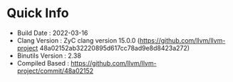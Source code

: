 # Quick Info
* Build Date : 2022-03-16
* Clang Version : ZyC clang version 15.0.0 (https://github.com/llvm/llvm-project 48a02152ab32220895d617cc78ad9e8d8423a272)
* Binutils Version : 2.38
* Compiled Based : https://github.com/llvm/llvm-project/commit/48a02152

